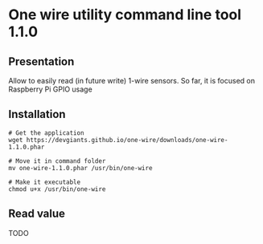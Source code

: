 # One wire utility command line tool 1.1.0
## Presentation
Allow to easily read (in future write) 1-wire sensors. So far, it is focused on Raspberry Pi GPIO usage

## Installation

```
# Get the application
wget https://devgiants.github.io/one-wire/downloads/one-wire-1.1.0.phar

# Move it in command folder
mv one-wire-1.1.0.phar /usr/bin/one-wire

# Make it executable
chmod u+x /usr/bin/one-wire
```

## Read value

TODO